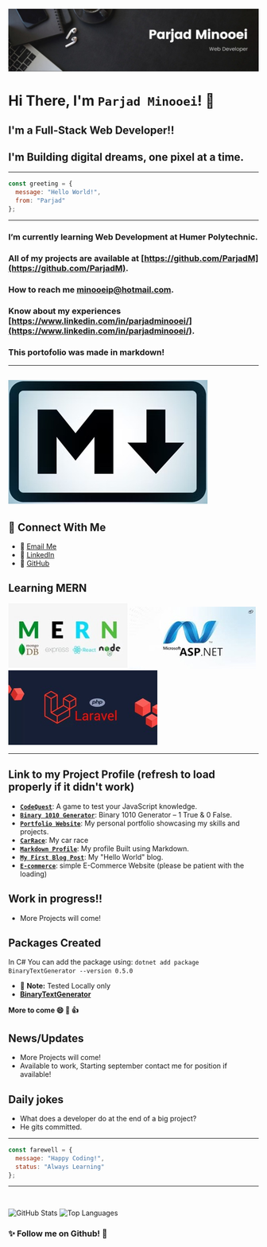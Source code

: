 ![Banner](./Banner.jpg)

# Hi There, I'm `Parjad Minooei`! 👋
## I'm a Full-Stack Web Developer!!
## I'm Building digital dreams, one pixel at a time.

---
```javascript
const greeting = {
  message: "Hello World!",
  from: "Parjad"
};
```
---

### I’m currently learning **Web Development at Humer Polytechnic**.
### All of my projects are available at [https://github.com/ParjadM](https://github.com/ParjadM).
### How to reach me **minooeip@hotmail.com**.
### Know about my experiences [https://www.linkedin.com/in/parjadminooei/](https://www.linkedin.com/in/parjadminooei/).
### This portofolio was made in markdown!
---
![Leetcode](./markdown.jpg)
---

## 🔗 Connect With Me
* 📧 [Email Me](mailto:minooeip@hotmail.com)
* 💼 [LinkedIn](https://www.linkedin.com/in/parjadminooei/)
* 🐙 [GitHub](https://github.com/ParjadM)

## Learning MERN
![MERN FULL-STACK](./MERN.jpg)
![ASP.Net](./asp.jpg)
![Laravel](./Laravel.jpg)


---
## Link to my Project Profile (refresh to load properly if it didn't work)
* **[`CodeQuest`](https://parjadm.github.io/CodeQuest/)**: A game to test your JavaScript knowledge.
* **[`Binary 1010 Generator`](http://binary1010generator.somee.com/)**: Binary 1010 Generator – 1 True & 0 False.
* **[`Portfolio Website`](https://parjadm.github.io/Portfolio/)**: My personal portfolio showcasing my skills and projects. 
* **[`CarRace`](https://parjadm.github.io/CSS-Animation/)**: My car race
* **[`Markdown Profile`](https://parjadm.github.io/markdown-portfolio/)**: My profile Built using Markdown.
* **[`My First Blog Post`](https://parjadm.github.io/blog-post/)**: My "Hello World" blog.
* **[`E-commerce`](https://simple-e-commerce-s3aj.onrender.com/)**: simple E-Commerce Website (please be patient with the loading)

## Work in progress!!
* More Projects will come!


## Packages Created

In C# You can add the package using: ``dotnet add package BinaryTextGenerator --version 0.5.0``
* :memo: **Note:** Tested Locally only
* **[BinaryTextGenerator](https://www.nuget.org/packages/BinaryTextGenerator)**


**More to come 😄 🚀 👍**

## News/Updates
* More Projects will come!
* Available to work, Starting september contact me for position if available!


## Daily jokes
* What does a developer do at the end of a big project?
* He gits committed.






---
```javascript
const farewell = {
  message: "Happy Coding!",
  status: "Always Learning"
};
```
---

<img src="https://komarev.com/ghpvc/?username=ParjadM&style=flat-square&color=blue" alt=""/>

![GitHub Stats](https://github-readme-stats.vercel.app/api?username=ParjadM&show_icons=true&theme=radical)
![Top Languages](https://github-readme-stats.vercel.app/api/top-langs/?username=ParjadM&layout=compact)




### ✨ Follow me on Github! 👋


